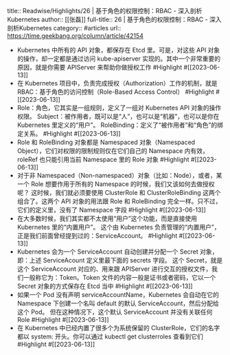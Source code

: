 title:: Readwise/Highlights/26 | 基于角色的权限控制：RBAC - 深入剖析Kubernetes
author:: [[张磊]]
full-title:: 26 | 基于角色的权限控制：RBAC - 深入剖析Kubernetes
category:: #articles
url:: https://time.geekbang.org/column/article/42154
- Kubernetes 中所有的 API 对象，都保存在 Etcd 里。可是，对这些 API 对象的操作，却一定都是通过访问 kube-apiserver 实现的。其中一个非常重要的原因，就是你需要 APIServer 来帮助你做授权工作 #Highlight #[[2023-06-13]]
- 在 Kubernetes 项目中，负责完成授权（Authorization）工作的机制，就是 RBAC：基于角色的访问控制（Role-Based Access Control） #Highlight #[[2023-06-13]]
- Role：角色，它其实是一组规则，定义了一组对 Kubernetes API 对象的操作权限。
  Subject：被作用者，既可以是“人”，也可以是“机器”，也可以是你在 Kubernetes 里定义的“用户”。
  RoleBinding：定义了“被作用者”和“角色”的绑定关系。 #Highlight #[[2023-06-13]]
- Role 和 RoleBinding 对象都是 Namespaced 对象（Namespaced Object），它们对权限的限制规则仅在它们自己的 Namespace 内有效，roleRef 也只能引用当前 Namespace 里的 Role 对象 #Highlight #[[2023-06-13]]
- 对于非 Namespaced（Non-namespaced）对象（比如：Node），或者，某一个 Role 想要作用于所有的 Namespace 的时候，我们又该如何去做授权呢？
  这时候，我们就必须要使用 ClusterRole 和 ClusterRoleBinding 这两个组合了。这两个 API 对象的用法跟 Role 和 RoleBinding 完全一样。只不过，它们的定义里，没有了 Namespace 字段 #Highlight #[[2023-06-13]]
- 在大多数时候，我们其实都不太使用“用户”这个功能，而是直接使用 Kubernetes 里的“内置用户”。
  这个由 Kubernetes 负责管理的“内置用户”，正是我们前面曾经提到过的：ServiceAccount。 #Highlight #[[2023-06-13]]
- Kubernetes 会为一个 ServiceAccount 自动创建并分配一个 Secret 对象，即：上述 ServiceAcount 定义里最下面的 secrets 字段。
  这个 Secret，就是这个 ServiceAccount 对应的、用来跟 APIServer 进行交互的授权文件，我们一般称它为：Token。Token 文件的内容一般是证书或者密码，它以一个 Secret 对象的方式保存在 Etcd 当中 #Highlight #[[2023-06-13]]
- 如果一个 Pod 没有声明 serviceAccountName，Kubernetes 会自动在它的 Namespace 下创建一个名叫 default 的默认 ServiceAccount，然后分配给这个 Pod。
  但在这种情况下，这个默认 ServiceAccount 并没有关联任何 Role #Highlight #[[2023-06-13]]
- 在 Kubernetes 中已经内置了很多个为系统保留的 ClusterRole，它们的名字都以 system: 开头。你可以通过 kubectl get clusterroles 查看到它们 #Highlight #[[2023-06-13]]